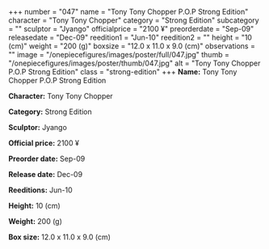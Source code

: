 +++
number = "047"
name = "Tony Tony Chopper P.O.P Strong Edition"
character = "Tony Tony Chopper"
category = "Strong Edition"
subcategory = ""
sculptor = "Jyango"
officialprice = "2100 ¥"
preorderdate = "Sep-09"
releasedate = "Dec-09"
reedition1 = "Jun-10"
reedition2 = ""
height = "10 (cm)"
weight = "200 (g)"
boxsize = "12.0 x 11.0 x 9.0 (cm)"
observations = ""
image = "/onepiecefigures/images/poster/full/047.jpg"
thumb = "/onepiecefigures/images/poster/thumb/047.jpg"
alt = "Tony Tony Chopper P.O.P Strong Edition"
class = "strong-edition"
+++
**Name:** Tony Tony Chopper P.O.P Strong Edition

**Character:** Tony Tony Chopper

**Category:** Strong Edition 

**Sculptor:** Jyango

**Official price:** 2100 ¥

**Preorder date:** Sep-09

**Release date:** Dec-09

**Reeditions:** Jun-10

**Height:** 10 (cm)

**Weight:** 200 (g)

**Box size:** 12.0 x 11.0 x 9.0 (cm)
